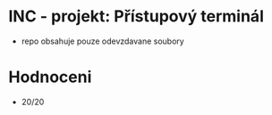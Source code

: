 # INC - projekt: Přístupový terminál
- repo obsahuje pouze odevzdavane soubory

# Hodnoceni
- 20/20
